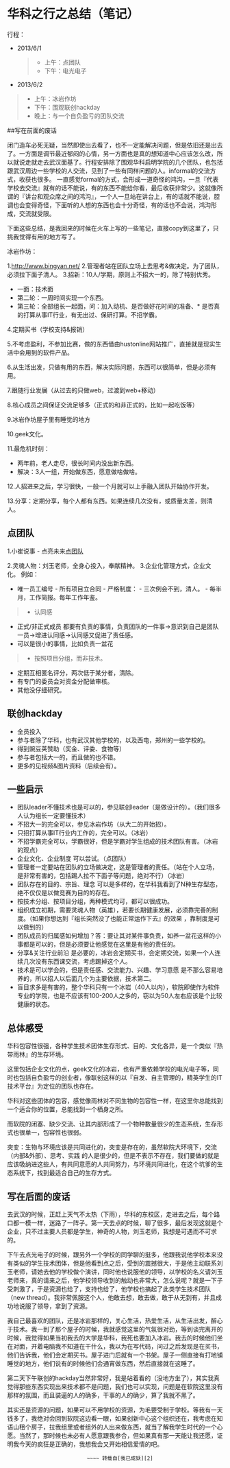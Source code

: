 # 华科之行之总结（笔记）

行程：

* 2013/6/1
  >* 上午：点团队
  >* 下午：电光电子



* 2013/6/2
>* 上午：冰岩作坊
>* 下午：围观联创hackday
>* 晚上：与一个自负盈亏的团队交流


##写在前面的废话

闭门造车必死无疑，当然即使出去看了，也不一定能解决问题，但是依旧还是出去了。一方面是调节最近郁闷的心情，另一方面也是真的想知道中心应该怎么改，所以就说走就走去武汉面基了。行程安排除了围观华科启明学院的几个团队，也包括跟武汉周边一些学校的人交流，见到了一些有同样问题的人。informal的交流方式，收获也很多。
一直感觉formal的方式，会形成一道奇怪的鸿沟，一旦『代表学校去交流』就有的话不能说，有的东西不能给你看，最后收获非常少。这就像所谓的『讲台和观众席之间的鸿沟』，一个人一旦站在讲台上，有的话就不能说，腔调也会变得奇怪，下面听的人想的东西也会十分奇怪，有的话也不会说，鸿沟形成，交流就受限。

下面这些总结，是我回来的时候在火车上写的一些笔记，直接copy到这里了，只挑我觉得有用的地方写了。

冰岩作坊：

1.http://www.bingyan.net/
2.管理者站在团队立场上去思考&做决定。为了团队，必须拉下面子清人。
3.招新：10人/学期，原则上不招大一的，除了特别优秀。

* 一面：技术面
* 第二轮：一周时间实现一个东西。
* 第三轮：全部组长一起面，问：加入动机、是否做好花时间的准备、* 是否真的打算从事IT行业，有无出过、保研打算。不招学霸。

4.定期买书（学校支持&报销）

5.不考虑盈利，不参加比赛，做的东西借由hustonline网站推广，直接就是现实生活中会用到的软件产品。

6.从生活出发，只做有用的东西，解决实际问题，东西可以很简单，但是必须有用。

7.跟随行业发展（从过去的只做web，过渡到web+移动）

8.核心成员之间保证交流足够多（正式的和非正式的，比如一起吃饭等）

9.冰岩作坊屋子里有睡觉的地方

10.geek文化。

11.最危机时刻：

 * 两年前，老人走尽，很长时间内没出新东西。
 * 解决：3人一组，开始做东西，愿意做啥做啥。
 
12.人招进来之后，学习很快，一般一个月就可以上手融入团队开始协作开发。

13.分享：定期分享，每个人都有东西。如果连续几次没有，或质量太差，则清人。


## 点团队

1.小崔说事 - 点亮未来[点团队][1]
 

2.灵魂人物：刘玉老师，全身心投入，奉献精神。
3.企业化管理方式，企业文化。
例如：

- 唯一员工编号 - 所有项目立合同 - 严格制度： - 三次例会不到，清人。 - 每半月，工作简报。每年工作年鉴。

>* 认同感

- 正式/非正式成员 都要有负责的事情，负责团队的一件事->意识到自己是团队一员->增进认同感->认同感又促进了责任感。
- 可以是很小的事情，比如负责一盆花

>* 按照项目分组，而非技术。

- 定期互相匿名评分，两次低于某分者，清除。
- 有专门的委员会对资金分配做审核。
- 其他没仔细研究。

## 联创hackday

- 全员投入
- 参与者除了华科，也有武汉其他学校的，以及西电，郑州的一些学校的。 
- 得到豌豆荚赞助（奖金、评委、食物等）
- 参与者包括大一的，而且做的也不错。
- 更多的见视频&图片资料（后续会有）。

## 一些启示

- 团队leader不懂技术也是可以的，参见联创leader（是做设计的）。（我们很多人认为组长一定要懂技术）
- 不招大一的完全可以，参见冰岩作坊（从大二的开始招）。
- 只招打算从事IT行业内工作的，完全可以。（冰岩）
- 不招学霸完全可以，学霸很好，但是学霸对学生组成的技术团队有害。（冰岩的观点）
- 企业文化、企业制度 可以尝试。（点团队）
- 管理者一定要站在团队的立场做决定，这是管理者的责任。（站在个人立场，是非常有害的，包括踢人拉不下面子等问题，绝对不行）（冰岩）
- 团队存在的目的、宗旨、理念 可以是多样的，在华科我看到了N种生存型态，绝不仅仅是以做竞赛为目的的存在。
- 按技术分组、按项目分组，两种模式均可，都可以很成功。
- 组织成立初期，需要灵魂人物（英雄），若要长期健康发展，必须靠完善的制度。（如果你想达到『组长突然没了也能正常运作下去』的效果 ，靠制度是可以做到的）
- 团队成员的归属感如何增加？答：要让其对某件事负责，如养一盆花这样的小事都是可以的，但是必须要让他感觉在这里是有他的责任的。
- 分享&关注行业前沿 是必要的，冰岩会定期买书，会定期交流，如果一个人连续几次没有东西课交流，考虑踢掉这个人。
- 技术是可以学会的，但是责任感、交流能力、兴趣、学习意愿 是不那么容易培养的，所以招人以后面几个为主要依据，技术第二。
- 盲目求多是有害的，整个华科只有一个冰岩（40人以内），软院即使作为软件专业的学院，也是不应该有100-200人之多的，窃以为50人左右应该是个比较健康的状态。

## 总体感受

华科包容性很强，各种学生技术团体生存形式、目的、文化各异，是一个类似『热带雨林』的生存环境。

这里包括企业文化的点，geek文化的冰岩，也有严重依赖学校的电光电子等，同时也包括自负盈亏的创业者，像联创这样的以『自发、自主管理的，精英学生的IT技术平台』为定位的团队也存在。

华科对这些团体的包容，感觉像雨林对不同生物的包容性一样，在这里你总能找到一个适合你的位置，总能找到一个栖身之所。

而软院的闭塞、缺少交流、让其内部形成了一个物种数量很少的生态系统，生存形式也很单一，包容性也很弱。

突变：生物与环境应该是共同进化的，突变是存在的，虽然软院大环境下，交流（内部&外部）、思考、实践 的人是很少的，但是不表示不存在，我们要做的就是应该吸纳进这些人，有共同意愿的人共同努力，与环境共同进化，在这个坑爹的生态系统下，找到最适合自己的生存方式。

## 写在后面的废话

去武汉的时候，正赶上天气不太热（下雨），华科的东校区，走进去之后，每个路口都一模一样，迷路了一阵子。第一天去点的时候，聊了很多，最后发现这就是个企业，只不过主要人员都是学生，神奇的人物，刘玉老师，我想是可遇而不可求的。

下午去点光电子的时候，跟另外一个学校的同学聊的挺多，他跟我说他学校本来没有类似的学生技术团体，但是他看到点之后，受到的震撼很大，于是他主动联系刘玉老师，请她去他的学校做个演讲，同时他也说服他的领导，以学校的名义请刘玉老师来，真的请来之后，他学校领导收到的触动也非常大，怎么说呢？就是一下子受刺激了，于是资源也给了，支持也给了，他学校也搞起了此类学生技术团队（new thread）。我非常佩服这个人，他敢去想，敢去做，敢于从无到有，并且成功地说服了领导，拿到了资源。

我自己最喜欢的团队，还是冰岩那样的，关心生活，热爱生活，从生活出发，醉心于技术。我一到了那个屋子的时候，我就感觉这里的气氛很对劲，等到谈完离开的时候，我觉得如果当初我去的大学是华科，我死也要加入冰岩。我去的时候他们坐在对面，开着电脑我不知道在干什么，我以为在写代码，问过之后发现是在买书，他们告诉我，他们会定期买书。屋子进门后就有一个书架。屋子一侧直接有打地铺睡觉的地方，他们说有的时候他们会通宵做东西，然后直接就在这睡了。

第二天下午联创的hackday当然非常好，我是站着看的（没地方坐了），其实我真觉得那些东西实现出来技术都不是问题，我们也可以实现，问题是在软院这里没有那样的氛围，而且装逼的人的确多，干事的人的确少，算了我就不黑了。

其实还是资源的问题，如果可以不用学校的资源，为毛要受制于学校。等我有一天钱多了，我绝对会回到软院这边看一眼，如果创新中心这个组织还在，我考虑在知语山租个房子，拉我组里或者组外的人出来做东西，就当了解我学生时代的一个心愿。当然了，那时候也未必有人愿意跟我参合，但如果真有那一天能让我还愿，证明我今天的疯狂是正确的，我想我会又开始相信爱情的吧。


                              ~~~~ 转载自[我已成妖][2]


  [1]: %EF%BC%9Ahttp://v.youku.com/v_show/id_XMTY4MjIwNDc2.html
  [2]: http://lastorder.me/notes-of-journey-to-HUST.html